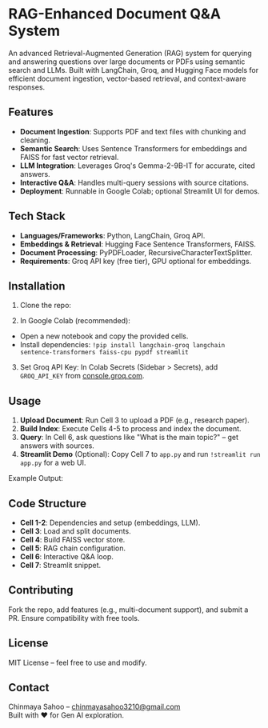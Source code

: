 # RAG-Enhanced Document Q&A System

An advanced Retrieval-Augmented Generation (RAG) system for querying and answering questions over large documents or PDFs using semantic search and LLMs. Built with LangChain, Groq, and Hugging Face models for efficient document ingestion, vector-based retrieval, and context-aware responses.

## Features
- **Document Ingestion**: Supports PDF and text files with chunking and cleaning.
- **Semantic Search**: Uses Sentence Transformers for embeddings and FAISS for fast vector retrieval.
- **LLM Integration**: Leverages Groq's Gemma-2-9B-IT for accurate, cited answers.
- **Interactive Q&A**: Handles multi-query sessions with source citations.
- **Deployment**: Runnable in Google Colab; optional Streamlit UI for demos.

## Tech Stack
- **Languages/Frameworks**: Python, LangChain, Groq API.
- **Embeddings & Retrieval**: Hugging Face Sentence Transformers, FAISS.
- **Document Processing**: PyPDFLoader, RecursiveCharacterTextSplitter.
- **Requirements**: Groq API key (free tier), GPU optional for embeddings.

## Installation
1. Clone the repo:

2. In Google Colab (recommended):
- Open a new notebook and copy the provided cells.
- Install dependencies: `!pip install langchain-groq langchain sentence-transformers faiss-cpu pypdf streamlit`
3. Set Groq API Key: In Colab Secrets (Sidebar > Secrets), add `GROQ_API_KEY` from [console.groq.com](https://console.groq.com).

## Usage
1. **Upload Document**: Run Cell 3 to upload a PDF (e.g., research paper).
2. **Build Index**: Execute Cells 4-5 to process and index the document.
3. **Query**: In Cell 6, ask questions like "What is the main topic?" – get answers with sources.
4. **Streamlit Demo** (Optional): Copy Cell 7 to `app.py` and run `!streamlit run app.py` for a web UI.

Example Output:

## Code Structure
- **Cell 1-2**: Dependencies and setup (embeddings, LLM).
- **Cell 3**: Load and split documents.
- **Cell 4**: Build FAISS vector store.
- **Cell 5**: RAG chain configuration.
- **Cell 6**: Interactive Q&A loop.
- **Cell 7**: Streamlit snippet.

## Contributing
Fork the repo, add features (e.g., multi-document support), and submit a PR. Ensure compatibility with free tools.

## License
MIT License – feel free to use and modify.

## Contact
Chinmaya Sahoo – chinmayasahoo3210@gmail.com  
Built with ❤️ for Gen AI exploration.
